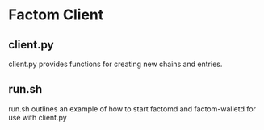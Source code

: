 # Factom Client

## client.py

client.py provides functions for creating new chains and entries.

## run.sh

run.sh outlines an example of how to start factomd and factom-walletd for use with client.py
